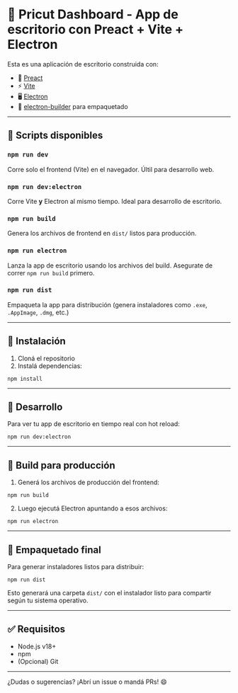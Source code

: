 # 👥 Pricut Dashboard - App de escritorio con Preact + Vite + Electron

Esta es una aplicación de escritorio construida con:

- 🧬 [Preact](https://preactjs.com/)
- ⚡ [Vite](https://vitejs.dev/)
- 🖥️ [Electron](https://www.electronjs.org/)
- 📆 [electron-builder](https://www.electron.build/) para empaquetado

---

## 🚀 Scripts disponibles

### `npm run dev`
Corre solo el frontend (Vite) en el navegador. Últil para desarrollo web.

### `npm run dev:electron`
Corre Vite **y** Electron al mismo tiempo. Ideal para desarrollo de escritorio.

### `npm run build`
Genera los archivos de frontend en `dist/` listos para producción.

### `npm run electron`
Lanza la app de escritorio usando los archivos del build. Asegurate de correr `npm run build` primero.

### `npm run dist`
Empaqueta la app para distribución (genera instaladores como `.exe`, `.AppImage`, `.dmg`, etc.)

---

## 💠 Instalación

1. Cloná el repositorio
2. Instalá dependencias:

```
npm install
```

---

## 🧪 Desarrollo

Para ver tu app de escritorio en tiempo real con hot reload:

```
npm run dev:electron
```

---

## 📆 Build para producción

1. Generá los archivos de producción del frontend:

```
npm run build
```

2. Luego ejecutá Electron apuntando a esos archivos:

```
npm run electron
```

---

## 📄 Empaquetado final

Para generar instaladores listos para distribuir:

```
npm run dist
```

Esto generará una carpeta `dist/` con el instalador listo para compartir según tu sistema operativo.

---

## ✅ Requisitos

- Node.js v18+
- npm
- (Opcional) Git

---

¿Dudas o sugerencias? ¡Abrí un issue o mandá PRs! 😄